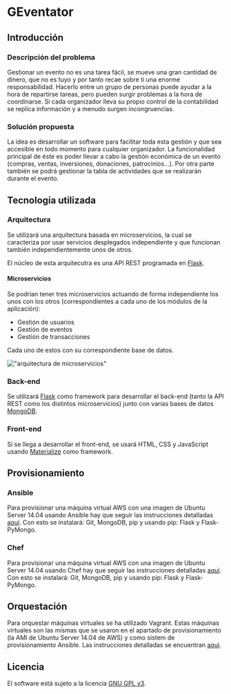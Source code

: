 # GEventator

## Introducción

### Descripción del problema

Gestionar un evento no es una tarea fácil, se mueve una gran cantidad de dinero, que no es tuyo y por tanto recae sobre ti una enorme responsabilidad. Hacerlo entre un grupo de personas puede ayudar a la hora de repartirse tareas, pero pueden surgir problemas a la hora de coordinarse. Si cada organizador lleva su propio control de la contabilidad se replica información y a menudo surgen incongruencias.

### Solución propuesta

La idea es desarrollar un software para facilitar toda esta gestión y que sea accesible en todo momento para cualquier organizador. La funcionalidad principal de éste es poder llevar a cabo la gestión económica de un evento (compras, ventas, inversiones, donaciones, patrocinios...). Por otra parte también se podrá gestionar la tabla de actividades que se realizarán durante el evento.

## Tecnología utilizada

### Arquitectura

Se utilizará una arquitectura basada en microservicios, la cual se caracteriza por usar servicios desplegados independiente y que funcionan también independientemente unos de otros.

El núcleo de esta arquitecutra es una API REST programada en [Flask](http://flask.pocoo.org/).

#### Microservicios

Se podrían tener tres microservicios actuando de forma independiente los unos con los otros (correspondientes a cada uno de los módulos de la aplicación):

- Gestión de usuarios
- Gestión de eventos
- Gestión de transacciones

Cada uno de estos con su correspondiente base de datos.

!["arquitectura de microservicios"](https://github.com/fblupi/GEventator/raw/gh-pages/img/microservicios.png)

### Back-end

Se utilizará [Flask](http://flask.pocoo.org/) como framework para desarrollar el back-end (tanto la API REST como los distintos microservicios) junto con varias bases de datos [MongoDB](https://www.mongodb.com/).

### Front-end

Si se llega a desarrollar el front-end, se usará HTML, CSS y JavaScript usando [Materialize](http://materializecss.com/) como framework.

## Provisionamiento

### Ansible

Para provisionar una máquina virtual AWS con una imagen de Ubuntu Server 14.04 usando Ansible hay que seguir las instrucciones detalladas [aquí](provision/Ansible/README.md). Con esto se instalará: Git, MongoDB, pip y usando pip: Flask y Flask-PyMongo.

### Chef

Para provisionar una máquina virtual AWS con una imagen de Ubuntu Server 14.04 usando Chef hay que seguir las instrucciones detalladas [aquí](provision/Chef/README.md). Con esto se instalará: Git, MongoDB, pip y usando pip: Flask y Flask-PyMongo.

## Orquestación

Para orquestar máquinas virtuales se ha utilizado Vagrant. Estas máquinas virtuales son las mismas que se usaron en el apartado de provisionamiento (la AMI de Ubuntu Server 14.04 de AWS) y como sistem de provisionamiento Ansible. Las instrucciones detalladas se encuentran [aquí](orquestacion/README.md).

## Licencia

El software está sujeto a la licencia [GNU GPL v3](https://github.com/fblupi/master_informatica-CC/blob/master/LICENSE).
